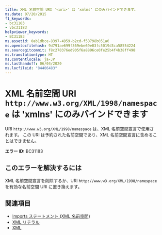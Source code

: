 ```yaml
---
title: XML 名前空間 URI '<uri>' は 'xmlns' にのみバインドできます。
ms.date: 07/20/2015
f1_keywords:
- bc31183
- vbc31183
helpviewer_keywords:
- BC31183
ms.assetid: 0ab1dbce-8397-4959-b2cd-f58798b051a0
ms.openlocfilehash: 9d791ae699f369ebe69e03fc5019d3ca58554224
ms.sourcegitcommit: f8c270376ed905f6a8896ce0fe25b4f4b38ff498
ms.translationtype: HT
ms.contentlocale: ja-JP
ms.lasthandoff: 06/04/2020
ms.locfileid: "84406483"
---
```

# <a name="xml-namespace-uri-httpwwww3orgxml1998namespace-can-be-bound-only-to-xmlns"></a>XML 名前空間 URI `http://www.w3.org/XML/1998/namespace` は 'xmlns' にのみバインドできます
URI `http://www.w3.org/XML/1998/namespace` は、XML 名前空間宣言で使用されます。 この URI は予約された名前空間であり、XML 名前空間宣言に含めることはできません。  
  
 **エラー ID:** BC31183  
  
## <a name="to-correct-this-error"></a>このエラーを解決するには  
  
XML 名前空間宣言を削除するか、URI `http://www.w3.org/XML/1998/namespace` を有効な名前空間 URI に置き換えます。  
  
## <a name="see-also"></a>関連項目

- [Imports ステートメント (XML 名前空間)](../statements/imports-statement-xml-namespace.md)
- [XML リテラル](../xml-literals/index.md)
- [XML](../../programming-guide/language-features/xml/index.md)
